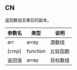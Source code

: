 ## CN

返回数组去重后的副本。

|参数名|类型|说明|
|-----|----|---|
|arr|array|源数组|
|[cmp]|function|比较函数|
|返回值|array|目标数组|

